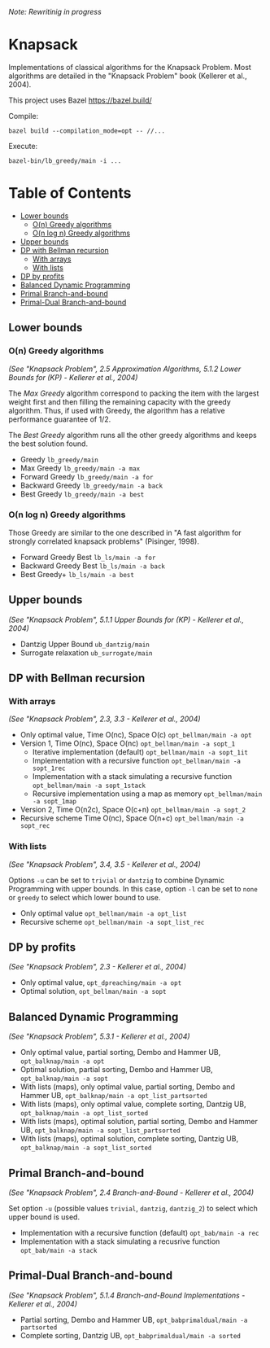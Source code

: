 *Note: Rewritinig in progress*

# Knapsack

Implementations of classical algorithms for the Knapsack Problem. Most algorithms are detailed in the "Knapsack Problem" book (Kellerer et al., 2004).

This project uses Bazel https://bazel.build/

Compile:
```
bazel build --compilation_mode=opt -- //...
```

Execute:
```
bazel-bin/lb_greedy/main -i ...
```

Table of Contents
=================

  * [Lower bounds](#lower-bounds)
     * [O(n) Greedy algorithms](#on-greedy-algorithms)
     * [O(n log n) Greedy algorithms](#on-log-n-greedy-algorithms)
  * [Upper bounds](#upper-bounds)
  * [DP with Bellman recursion](#dp-with-bellman-recursion)
     * [With arrays](#with-arrays)
     * [With lists](#with-lists)
  * [DP by profits](#dp-by-profits)
  * [Balanced Dynamic Programming](#balanced-dynamic-programming)
  * [Primal Branch-and-bound](#primal-branch-and-bound)
  * [Primal-Dual Branch-and-bound](#primal-dual-branch-and-bound)


## Lower bounds

### O(n) Greedy algorithms

*(See "Knapsack Problem",
2.5 Approximation Algorithms,
5.1.2 Lower Bounds for (KP) - Kellerer et al., 2004)*

The *Max Greedy* algorithm correspond to packing the item with the largest
weight first and then filling the remaining capacity with the greedy algorithm.
Thus, if used with Greedy, the algorithm has a relative performance guarantee of
1/2.

The *Best Greedy* algorithm runs all the other greedy algorithms and keeps the
best solution found.

- Greedy `lb_greedy/main`
- Max Greedy `lb_greedy/main -a max`
- Forward Greedy `lb_greedy/main -a for`
- Backward Greedy `lb_greedy/main -a back`
- Best Greedy `lb_greedy/main -a best`

### O(n log n) Greedy algorithms

Those Greedy are similar to the one described in "A fast algorithm for strongly
correlated knapsack problems" (Pisinger, 1998).

- Forward Greedy Best `lb_ls/main -a for`
- Backward Greedy Best `lb_ls/main -a back`
- Best Greedy+ `lb_ls/main -a best`

## Upper bounds

*(See "Knapsack Problem", 5.1.1 Upper Bounds for (KP) - Kellerer et al., 2004)*

- Dantzig Upper Bound `ub_dantzig/main`
- Surrogate relaxation `ub_surrogate/main`

## DP with Bellman recursion

### With arrays

*(See "Knapsack Problem", 2.3, 3.3 - Kellerer et al., 2004)*

- Only optimal value, Time O(nc), Space O(c) `opt_bellman/main -a opt`
- Version 1, Time O(nc), Space O(nc) `opt_bellman/main -a sopt_1`
  - Iterative implementation (default) `opt_bellman/main -a sopt_1it`
  - Implementation with a recursive function `opt_bellman/main -a sopt_1rec`
  - Implementation with a stack simulating a recursive function `opt_bellman/main -a sopt_1stack`
  - Recursive implementation using a map as memory `opt_bellman/main -a sopt_1map`
- Version 2, Time O(n2c), Space O(c+n) `opt_bellman/main -a sopt_2`
- Recursive scheme Time O(nc), Space O(n+c) `opt_bellman/main -a sopt_rec`

### With lists

*(See "Knapsack Problem", 3.4, 3.5 - Kellerer et al., 2004)*

Options `-u` can be set to `trivial` or `dantzig` to combine Dynamic Programming
with upper bounds. In this case, option `-l` can be set to `none` or `greedy` to
select which lower bound to use.

- Only optimal value `opt_bellman/main -a opt_list`
- Recursive scheme `opt_bellman/main -a sopt_list_rec`

## DP by profits

*(See "Knapsack Problem", 2.3 - Kellerer et al., 2004)*

- Only optimal value, `opt_dpreaching/main -a opt`
- Optimal solution, `opt_bellman/main -a sopt`

## Balanced Dynamic Programming

*(See "Knapsack Problem", 5.3.1 - Kellerer et al., 2004)*

- Only optimal value, partial sorting, Dembo and Hammer UB, `opt_balknap/main -a opt`
- Optimal solution, partial sorting, Dembo and Hammer UB, `opt_balknap/main -a sopt`
- With lists (maps), only optimal value, partial sorting, Dembo and Hammer UB, `opt_balknap/main -a opt_list_partsorted`
- With lists (maps), only optimal value, complete sorting, Dantzig UB, `opt_balknap/main -a opt_list_sorted`
- With lists (maps), optimal solution, partial sorting, Dembo and Hammer UB, `opt_balknap/main -a sopt_list_partsorted`
- With lists (maps), optimal solution, complete sorting, Dantzig UB, `opt_balknap/main -a sopt_list_sorted`

## Primal Branch-and-bound

*(See "Knapsack Problem", 2.4 Branch-and-Bound - Kellerer et al., 2004)*

Set option `-u` (possible values `trivial`, `dantzig`, `dantzig_2`) to select
which upper bound is used.

- Implementation with a recursive function (default) `opt_bab/main -a rec`
- Implementation with a stack simulating a recusrive function `opt_bab/main -a stack`

## Primal-Dual Branch-and-bound

*(See "Knapsack Problem", 5.1.4 Branch-and-Bound Implementations - Kellerer et al., 2004)*

- Partial sorting, Dembo and Hammer UB, `opt_babprimaldual/main -a partsorted`
- Complete sorting, Dantzig UB, `opt_babprimaldual/main -a sorted`

